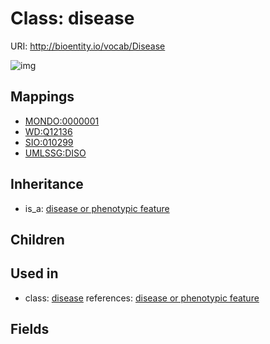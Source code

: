 # Class: disease




URI: http://bioentity.io/vocab/Disease

![img](http://yuml.me/diagram/nofunky/class/\[DiseaseOrPhenotypicFeature]^-\[Disease],%20)
## Mappings

 * [MONDO:0000001](http://purl.obolibrary.org/obo/MONDO_0000001)
 * [WD:Q12136](http://purl.obolibrary.org/obo/WD_Q12136)
 * [SIO:010299](http://semanticscience.org/resource/SIO_010299)
 * [UMLSSG:DISO](http://purl.obolibrary.org/obo/UMLSSG_DISO)
## Inheritance

 *  is_a: [disease or phenotypic feature](DiseaseOrPhenotypicFeature.md)
## Children

## Used in

 *  class: [disease](Disease.md) references: [disease or phenotypic feature](DiseaseOrPhenotypicFeature.md)
## Fields

